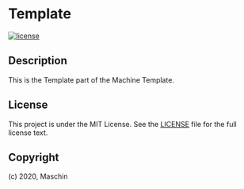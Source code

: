 # Template

[![license](https://img.shields.io/github/license/mashape/apistatus.svg?style=popout-square)](licence)

## Description

This is the Template part of the Machine Template.

## License

<!-- markdownlint-disable -->

This project is under the MIT License. See the [LICENSE](licence) file for the full license text.

<!-- markdownlint-enable -->

## Copyright

(c) 2020, Maschin
